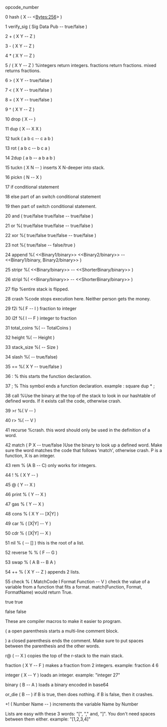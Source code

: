 opcode_number 

0 hash ( X -- <<Bytes:256>> )

1 verify_sig ( Sig Data Pub -- true/false )

2 + ( X Y -- Z )

3 - ( X Y -- Z )

4 * ( X Y -- Z )

5 / ( X Y -- Z ) %integers return integers. fractions return fractions. mixed returns fractions.

6 > ( X Y -- true/false )

7 < ( X Y -- true/false )

8 = ( X Y -- true/false )

9 ^ ( X Y -- Z )

10 drop ( X -- )

11 dup ( X -- X X )

12 tuck ( a b c -- c a b ) 

13 rot ( a b c -- b c a )

14 2dup ( a b -- a b a b )

15 tuckn ( X N -- ) inserts X N-deeper into stack.

16 pickn ( N -- X )

17 if  conditional statement

18 else  part of an switch conditional statement

19 then part of switch conditional statement.

20 and ( true/false true/false -- true/false )

21 or %( true/false true/false -- true/false )

22 xor %( true/false true/false -- true/false )

23 not %( true/false -- false/true )

24 append %( <<Binary1/binary>> <<Binary2/binary>> -- <<Binary1/binary, Binary2/binary>> )

25 stripr %( <<Binary/binary>> -- <<ShorterBinary/binary>> )

26 stripl %( <<Binary/binary>> -- <<ShorterBinary/binary>> )

27 flip %entire stack is flipped.

28 crash %code stops execution here. Neither person gets the money.

29 f2i %( F -- I ) fraction to integer

30 i2f %( I -- F ) integer to fraction

31 total_coins %( -- TotalCoins )

32 height %( -- Height )

33 stack_size %( -- Size )

34 slash %( -- true/false)

35 == %( X Y -- true/false )

36 : % this starts the function declaration.

37 ; % This symbol ends a function declaration. example : square dup * ;

38 call %Use the binary at the top of the stack to look in our hashtable of defined words. If it exists call the code, otherwise crash.

39 >r %( V -- )

40 r> %( -- V )

41 recurse %crash. this word should only be used in the definition of a word.

42 match ( P X -- true/false )Use the binary to look up a defined word. Make sure the word matches the code that follows 'match', otherwise crash. P is a function, X is an integer.

43 rem % (A B -- C) only works for integers.

44 ! % ( X Y -- )

45 @ ( Y -- X )

46 print % ( Y -- X )

47 gas % ( Y -- X )

48 cons % ( X Y -- [X|Y] )

49 car % ( [X|Y] -- Y )

50 cdr % ( [X|Y] -- X )

51 nil % ( -- [] ) this is the root of a list.

52 reverse % % ( F -- G )

53 swap % ( A B -- B A )

54 ++ % ( X Y -- Z ) appends 2 lists.

55 check % ( MatchCode I Format Function -- V ) check the value of a variable from a function that fits a format. match(Function, Format, FormatName) would return True.

true true

false false

These are compiler macros to make it easier to program.

( a open parenthesis starts a multi-line comment block.

) a closed parenthesis ends the comment. Make sure to put spaces between the parenthesis and the other words. 

r@ ( -- X ) copies the top of the r-stack to the main stack.

fraction ( X Y -- F ) makes a fraction from 2 integers. example: fraction 4 6

integer ( X -- Y ) loads an integer. example: "integer 27"

binary ( B -- A ) loads a binary encoded in base64

or_die ( B -- ) if B is true, then does nothing. if B is false, then it crashes.

+! ( Number Name -- ) increments the variable Name by Number

Lists are easy with these 3 words: "[", "," and, "]". You don't need spaces between them either. example: "[1,2,3,4]" 
